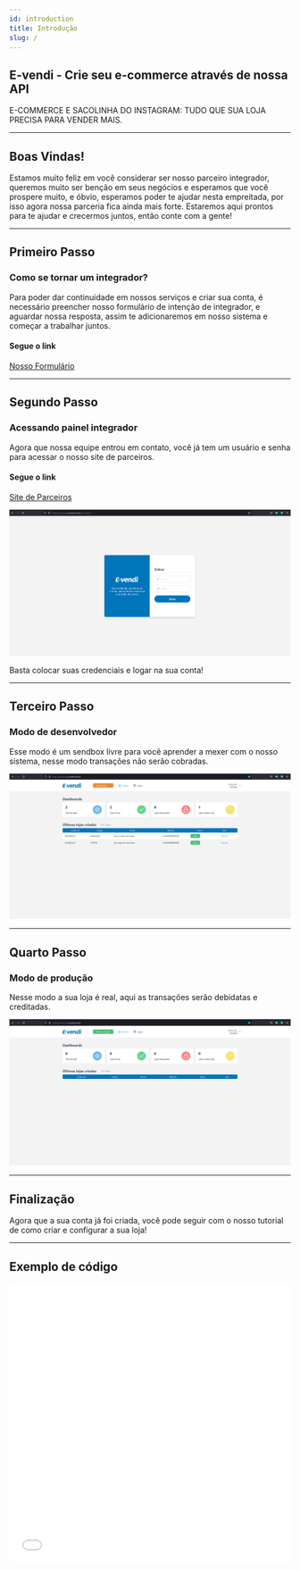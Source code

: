 ```yaml
---
id: introduction
title: Introdução
slug: /
---
```


## E-vendi - Crie seu e-commerce através de nossa API

E-COMMERCE E SACOLINHA DO INSTAGRAM: TUDO QUE SUA LOJA PRECISA PARA VENDER MAIS.

---

## Boas Vindas!

Estamos muito feliz em você considerar ser nosso parceiro integrador, queremos muito ser benção em seus negócios e esperamos que você prospere muito, e óbvio, esperamos poder te ajudar nesta empreitada, por isso agora nossa parceria fica ainda mais forte. Estaremos aqui prontos para te ajudar e crecermos juntos, então conte com a gente!

---

## Primeiro Passo

### Como se tornar um integrador?

Para poder dar continuidade em nossos serviços e criar sua conta, é necessário preencher nosso formulário de intenção de integrador, e aguardar nossa resposta, assim te adicionaremos em nosso sistema e começar a trabalhar juntos.

#### Segue o link

[Nosso Formulário](https://docs.google.com/forms/d/e/1FAIpQLScbMScC54Eb3YdIYpqqK3K-V1NG8yydKT4f1iOejmJbDTj_ow/viewform 'Formulário para a integração')

---

## Segundo Passo

### Acessando painel integrador

Agora que nossa equipe entrou em contato, você já tem um usuário e senha para acessar o nosso site de parceiros.

#### Segue o link

[Site de Parceiros](https://parceiros.e-vendi.com.br/auth/sign-in 'Página de Login')

![img](../../img/telaLogin.png)

Basta colocar suas credenciais e logar na sua conta!

---

## Terceiro Passo

### Modo de desenvolvedor

Esse modo é um sendbox livre para você aprender a mexer com o nosso sistema, nesse modo transações não serão cobradas.

![img](../../img/dev.png)

---

## Quarto Passo

### Modo de produção

Nesse modo a sua loja é real, aqui as transações serão debidatas e creditadas.

![img](../../img/prod.png)

---

## Finalização

Agora que a sua conta já foi criada, você pode seguir com o nosso tutorial de como criar e configurar a sua loja!

---

## Exemplo de código

<iframe src="//api.apiembed.com/?source=https://raw.githubusercontent.com/e-vendi/e-vendi-docs/main/json-examples/example.json&targets=all" frameborder="0" scrolling="no" width="100%" height="500px" seamless></iframe>
